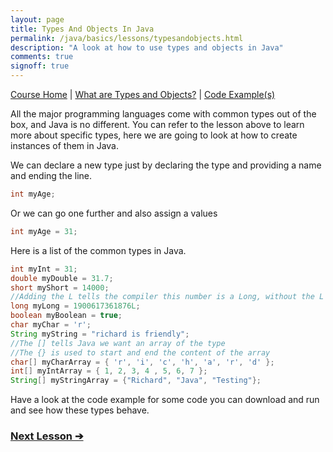 ```yaml
---
layout: page
title: Types And Objects In Java
permalink: /java/basics/lessons/typesandobjects.html
description: "A look at how to use types and objects in Java"
comments: true
signoff: true
---
```

[Course Home](../../course) \| [What are Types and Objects?](/programming/lessons/typesandobjects) \| [Code Example(s)]()

All the major programming languages come with common types out of the box, and Java is no different. You can refer to the lesson above to learn more about specific types, here we are going to look at how to create instances of them in Java. 

We can declare a new type just by declaring the type and providing a name and ending the line.
```java
int myAge;
```

Or we can go one further and also assign a values
```java
int myAge = 31;
```

Here is a list of the common types in Java.
```java
int myInt = 31;
double myDouble = 31.7;
short myShort = 14000;
//Adding the L tells the compiler this number is a Long, without the L is treats it as an int
long myLong = 1900617361876L;
boolean myBoolean = true;
char myChar = 'r';
String myString = "richard is friendly";
//The [] tells Java we want an array of the type
//The {} is used to start and end the content of the array
char[] myCharArray = { 'r', 'i', 'c', 'h', 'a', 'r', 'd' };
int[] myIntArray = { 1, 2, 3, 4 , 5, 6, 7 };
String[] myStringArray = {"Richard", "Java", "Testing"};
```

Have a look at the code example for some code you can download and run and see how these types behave.

### [Next Lesson &#10132;](../lessons/variables)